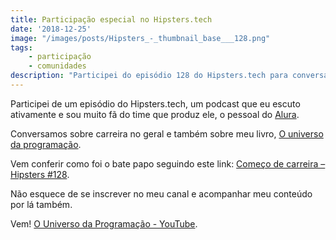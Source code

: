 ```yaml
---
title: Participação especial no Hipsters.tech
date: '2018-12-25'
image: "/images/posts/Hipsters_-_thumbnail_base___128.png"
tags:
    - participação
    - comunidades
description: "Participei do episódio 128 do Hipsters.tech para conversar sobre carreira e falar do livro O Universo da Programação como presente de Natal <3"
---
```

Participei de um episódio do Hipsters.tech, um podcast que eu escuto ativamente e sou muito fã do time que produz ele, o pessoal do [Alura](https://alura.com.br).

Conversamos sobre carreira no geral e também sobre meu livro, [O universo da programação](https://bit.ly/universo-da-programacao).

Vem conferir como foi o bate papo seguindo este link: [Começo de carreira – Hipsters #128](https://hipsters.tech/comeco-de-carreira/).

Não esquece de se inscrever no meu canal e acompanhar meu conteúdo por lá também.

Vem! [O Universo da Programação - YouTube](https://www.youtube.com/channel/UCWrqsnPLl6aRX0ECUmPaZEw).
